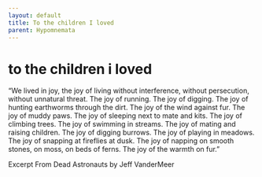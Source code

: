 ```yaml
---
layout: default
title: To the children I loved
parent: Hypomnemata
---
```

# to the children i loved

“We lived in joy, the joy of living without interference, without persecution, without unnatural threat. The joy of running. The joy of digging. The joy of hunting earthworms through the dirt. The joy of the wind against fur. The joy of muddy paws. The joy of sleeping next to mate and kits. The joy of climbing trees. The joy of swimming in streams. The joy of mating and raising children. The joy of digging burrows. The joy of playing in meadows. The joy of snapping at fireflies at dusk. The joy of napping on smooth stones, on moss, on beds of ferns. The joy of the warmth on fur.”

Excerpt From Dead Astronauts by Jeff VanderMeer